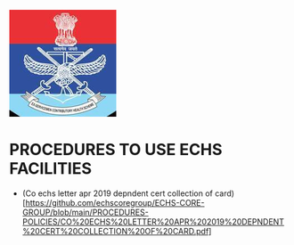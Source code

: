 ![alt text](https://github.com/echscoregroup/images/blob/main/Screenshot%202021-05-31%20092723.jpg?raw=true) 
# PROCEDURES TO USE ECHS FACILITIES

* (Co echs letter apr 2019 depndent cert collection of card) [https://github.com/echscoregroup/ECHS-CORE-GROUP/blob/main/PROCEDURES-POLICIES/CO%20ECHS%20LETTER%20APR%202019%20DEPNDENT%20CERT%20COLLECTION%20OF%20CARD.pdf]
